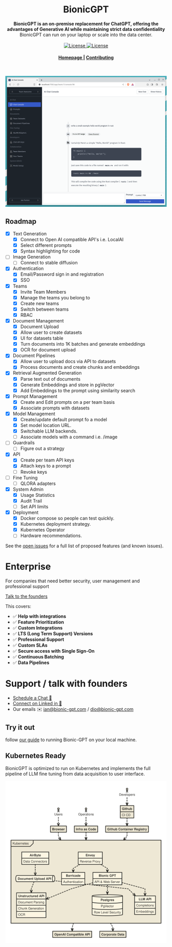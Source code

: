 <h1 align="center">BionicGPT</h1>
<div align="center">
 <strong>
   BionicGPT is an on-premise replacement for ChatGPT, offering the advantages of Generative AI while maintaining strict data confidentiality
 </strong>
 BionicGPT can run on your laptop or scale into the data center. 
</div>

<br />

<div align="center">
  <!-- License -->
  <a href="https://github.com/purton-tech/bionic-gpt#License">
    <img src="https://img.shields.io/badge/License-MIT-green.svg" alt="License">
  </a>
  <a href="https://github.com/purton-tech/bionic-gpt#License">
    <img src="https://img.shields.io/badge/License-Apache-green.svg" alt="License">
  </a>
</div>

<div align="center">
  <h4>
    <a href="https://bionic-gpt.com">
      Homepage
    </a>
    |
    <a href="https://github.com/bionic-gpt/bionic-gpt/blob/main/CONTRIBUTING.md">
      Contributing
    </a>
  </h4>
</div>

<br />

![Alt text](website/static/github-readme.png "BionicGPT Screenshot")

<!-- ROADMAP -->
## Roadmap

- [x] Text Generation
    - [x] Connect to Open AI compatible API's i.e. LocalAI
    - [x] Select different prompts
    - [x] Syntax highlighting for code
- [ ] Image Generation
    - [ ] Connect to stable diffusion
- [x] Authentication
    - [x] Email/Password sign in and registration
    - [x] SSO
- [x] Teams
    - [x] Invite Team Members
    - [x] Manage the teams you belong to
    - [x] Create new teams
    - [x] Switch between teams
    - [x] RBAC
- [x] Document Management
    - [x] Document Upload
    - [x] Allow user to create datasets
    - [x] UI for datasets table 
    - [x] Turn documents into 1K batches and generate embeddings
    - [x] OCR for document upload
- [x] Document Pipelines
    - [x] Allow user to upload docs via API to datasets
    - [x] Process documents and create chunks and embeddings
- [x] Retrieval Augmented Generation
    - [x] Parse text out of documents
    - [x] Generate Embeddings and store in pgVector
    - [x] Add Embeddings to the prompt using similarity search
- [x] Prompt Management 
    - [x] Create and Edit prompts on a per team basis
    - [x] Associate prompts with datasets
- [x] Model Management 
    - [x] Create/update default prompt fo a model
    - [x] Set model location URL.
    - [x] Switchable LLM backends.
    - [ ] Associate models with a command i.e. /image
- [ ] Guardrails
    - [ ] Figure out a strategy
- [x] API
    - [x] Create per team API keys
    - [x] Attach keys to a prompt
    - [ ] Revoke keys
- [ ] Fine Tuning
    - [ ] QLORA adapters
- [x] System Admin
    - [x] Usage Statistics
    - [x] Audit Trail
    - [ ] Set API limits
- [x] Deployment
    - [x] Docker compose so people can test quickly.
    - [x] Kubernetes deployment strategy.
    - [x] Kubernetes Operator
    - [ ] Hardware recommendations.

See the [open issues](https://github.com/purton-tech/bionicgpt/issues) for a full list of proposed features (and known issues).

# Enterprise
For companies that need better security, user management and professional support

[Talk to the founders](https://calendly.com/bionicgpt)

This covers: 
- ✅ **Help with integrations**
- ✅ **Feature Prioritization**
- ✅ **Custom Integrations**
- ✅ **LTS (Long Term Support) Versions**
- ✅ **Professional Support**
- ✅ **Custom SLAs**
- ✅ **Secure access with Single Sign-On**
- ✅ **Continuous Batching**
- ✅ **Data Pipelines**

# Support / talk with founders

- [Schedule a Chat 👋](https://calendly.com/bionicgpt)
- [Connect on Linked in 💭](https://www.linkedin.com/in/kulbinderdio/)
- Our emails ✉️ ian@bionic-gpt.com / dio@bionic-gpt.com

<!-- Try it out -->
## Try it out

follow [our guide](https://bionic-gpt.com/docs/community-edition/introduction/) to running Bionic-GPT on your local machine.

## Kubernetes Ready

BionicGPT is optimized to run on Kubernetes and implements the full pipeline of LLM fine tuning from data acquisition to user interface.


![Alt text](website/content/docs/enterprise-edition/architecture.svg "BionicGPT Architetcure")
